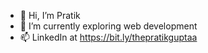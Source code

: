 - 👋 Hi, I’m Pratik
- 🌱 I’m currently exploring web development
- 📫 LinkedIn at https://bit.ly/thepratikguptaa

<!---
thepratikguptaa/thepratikguptaa is a ✨ special ✨ repository because its `README.md` (this file) appears on your GitHub profile.
You can click the Preview link to take a look at your changes.
--->
